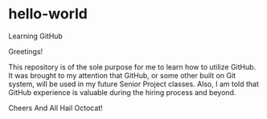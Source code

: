 # hello-world
Learning GitHub

Greetings!

This repository is of the sole purpose for me to learn how to utilize GitHub. It was brought to my attention that GitHub, or
some other built on Git system, will be used in my future Senior Project classes. Also, I am told that GitHub experience is
valuable during the hiring process and beyond.

Cheers
And
All Hail Octocat!
